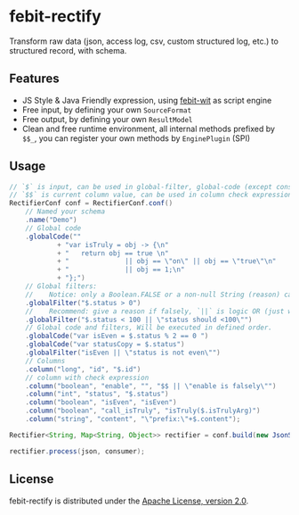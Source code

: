 # febit-rectify

Transform raw data (json, access log, csv, custom structured log, etc.) to structured record, with schema.

## Features

+ JS Style & Java Friendly expression, using [febit-wit](https://github.com/febit/wit) as script engine
+ Free input, by defining your own `SourceFormat`
+ Free output, by defining your own `ResultModel`
+ Clean and free runtime environment, all internal methods prefixed by `$$_`, you can register your own methods by `EnginePlugin` (SPI)

## Usage

```java
// `$` is input, can be used in global-filter, global-code (except const statement), column expressions
// `$$` is current column value, can be used in column check expression
RectifierConf conf = RectifierConf.conf()
    // Named your schema
    .name("Demo")
    // Global code
    .globalCode(""
            + "var isTruly = obj -> {\n"
            + "   return obj == true \n"
            + "              || obj == \"on\" || obj == \"true\"\n"
            + "              || obj == 1;\n"
            + "};")
    // Global filters:
    //    Notice: only a Boolean.FALSE or a non-null String (reason) can ban current row, others pass.
    .globalFilter("$.status > 0")
    //    Recommend: give a reason if falsely, `||` is logic OR (just what it means to in JS, feel free!).
    .globalFilter("$.status < 100 || \"status should <100\"")
    // Global code and filters, Will be executed in defined order.
    .globalCode("var isEven = $.status % 2 == 0 ")
    .globalCode("var statusCopy = $.status")
    .globalFilter("isEven || \"status is not even\"")
    // Columns
    .column("long", "id", "$.id")
    // column with check expression
    .column("boolean", "enable", "", "$$ || \"enable is falsely\"")
    .column("int", "status", "$.status")
    .column("boolean", "isEven", "isEven")
    .column("boolean", "call_isTruly", "isTruly($.isTrulyArg)")
    .column("string", "content", "\"prefix:\"+$.content");

Rectifier<String, Map<String, Object>> rectifier = conf.build(new JsonSourceFormat());

rectifier.process(json, consumer);
```

## License

febit-rectify is distributed under the [Apache License, version 2.0](http://www.apache.org/licenses/LICENSE-2.0.html).

